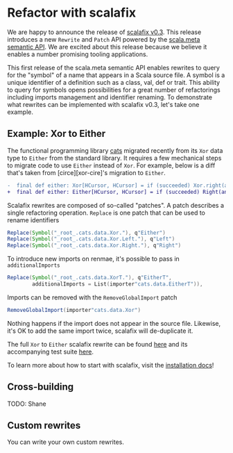 # Refactor with scalafix

We are happy to announce the release of [scalafix v0.3][scalafix].
This release introduces a new `Rewrite` and `Patch` API powered by the [scala.meta semantic API][meta-1.6].
We are excited about this release because we believe it enables a number promising tooling applications.

This first release of the scala.meta semantic API enables rewrites to query for the "symbol" of a name that appears in a Scala source file.
A symbol is a unique identifier of a definition such as a class, val, def or trait.
This ability to query for symbols opens possibilities for a great number of refactorings including imports management and identifier renaming.
To demonstrate what rewrites can be implemented with scalafix v0.3, let's take one example.

## Example: Xor to Either

The functional programming library [cats][cats] migrated recently from its `Xor` data type to `Either` from the standard library.
It requires a few mechanical steps to migrate code to use `Either` instead of `Xor`.
For example, below is a diff that's taken from [circe][xor-cire]'s migration to `Either`.

```diff
-  final def either: Xor[HCursor, HCursor] = if (succeeded) Xor.right(any) else Xor.left(any)
+  final def either: Either[HCursor, HCursor] = if (succeeded) Right(any) else Left(any)
```

Scalafix rewrites are composed of so-called "patches".
A patch describes a single refactoring operation.
`Replace` is one patch that can be used to rename identifiers

```scala
Replace(Symbol("_root_.cats.data.Xor."), q"Either")
Replace(Symbol("_root_.cats.data.Xor.Left."), q"Left")
Replace(Symbol("_root_.cats.data.Xor.Right."), q"Right")
```

To introduce new imports on renmae, it's possible to pass in `additionalImports`
```scala
Replace(Symbol("_root_.cats.data.XorT."), q"EitherT",
        additionalImports = List(importer"cats.data.EitherT")),
```

Imports can be removed with the `RemoveGlobalImport` patch

```scala
RemoveGlobalImport(importer"cats.data.Xor")
```
Nothing happens if the import does not appear in the source file.
Likewise, it's OK to add the same import twice, scalafix will de-duplicate it.

The full `Xor` to `Either` scalafix rewrite can be found [here][xor2either] and its accompanying test
suite [here][xor2either-test].

To learn more about how to start with scalafix, visit the [installation docs][install]!

## Cross-building

TODO: Shane

## Custom rewrites
You can write your own custom rewrites.

[xor2either-test]: https://github.com/scalacenter/scalafix/blob/f61136fad79afcdbb03528ce78c7928afc6eafd6/scalafix-nsc/src/test/resources/syntactic/Xor2Either.source
[xor2either]: https://github.com/scalacenter/scalafix/blob/f61136fad79afcdbb03528ce78c7928afc6eafd6/core/src/main/scala/scalafix/rewrite/Xor2Either.scala
[xor-circe]: https://github.com/circe/circe/pull/343/files
[cats]: http://github.com/typelevel/cats
[ghpages]: http://github.com/scalacenter/scalafix
[prevpost]: http://scala-lang.org/blog/2016/10/24/scalafix.html
[scalafix]: https://scalacenter.github.io/scalafix/#0.3.0
[install]: https://scalacenter.github.io/scalafix/#Installation
[meta-1.6]: https://github.com/scalameta/scalameta/blob/master/changelog/1.6.0.md#semantic-api
